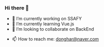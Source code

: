 ### Hi there 👋

<!--
**Denny-Ko/Denny-Ko** is a ✨ _special_ ✨ repository because its `README.md` (this file) appears on your GitHub profile.

Here are some ideas to get you started:
-->

- 🔭 I’m currently working on SSAFY
- 🌱 I’m currently learning Vue.js
- 👯 I’m looking to collaborate on BackEnd
<!--
- 🤔 I’m looking for help with ...
- 💬 Ask me about ...
-->
- 📫 How to reach me: donghar@naver.com
<!--
- 😄 Pronouns: ...
- ⚡ Fun fact: ...
-->
